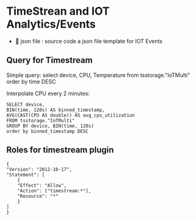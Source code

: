# TimeStrean and IOT Analytics/Events

* 📄 json file : source code a json file template for IOT Events

## Query for Timestream

Simple query:
    select device, CPU, Temperature from tsstorage."IoTMulti" order by time DESC 

Interpolate CPU every 2 minutes: 

    SELECT device,  
    BIN(time, 120s) AS binned_timestamp,  
    AVG(CAST(CPU AS double)) AS avg_cpu_utilization 
    FROM tsstorage."IoTMulti"  
    GROUP BY device, BIN(time, 120s) 
    order by binned_timestamp DESC

## Roles for timestream plugin

    {
    "Version": "2012-10-17",
    "Statement": [
        {
        "Effect": "Allow",
        "Action": ["timestream:*"],
        "Resource": "*"
        }
    ]
    }
